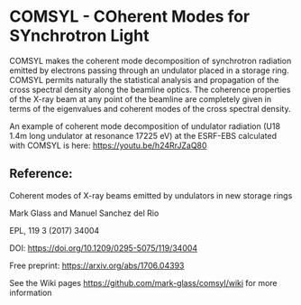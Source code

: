# COMSYL - COherent Modes for SYnchrotron Light

COMSYL makes the coherent mode decomposition of synchrotron radiation emitted by electrons passing through an undulator placed in a storage ring. COMSYL permits naturally the statistical analysis and propagation of the cross spectral density along the beamline optics. The coherence properties of the X-ray beam at any point of the beamline are completely given in terms of the eigenvalues and coherent modes of the cross spectral density.

An example of coherent mode decomposition of undulator radiation (U18 1.4m long undulator at resonance 17225 eV)  at the ESRF-EBS calculated with COMSYL is here: https://youtu.be/h24RrJZaQ80

Reference: 
----------

Coherent modes of X-ray beams emitted by undulators in new storage rings

Mark Glass and Manuel Sanchez del Rio

EPL, 119 3 (2017) 34004

DOI: https://doi.org/10.1209/0295-5075/119/34004

Free preprint: 
https://arxiv.org/abs/1706.04393

See the Wiki pages https://github.com/mark-glass/comsyl/wiki for more information
